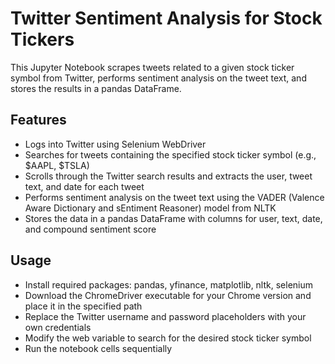 
# Twitter Sentiment Analysis for Stock Tickers
  This Jupyter Notebook scrapes tweets related to a given stock ticker symbol from Twitter, performs sentiment analysis on the tweet text, and stores the results in a pandas DataFrame.
  
## Features

- Logs into Twitter using Selenium WebDriver
- Searches for tweets containing the specified stock ticker symbol (e.g., $AAPL, $TSLA)
- Scrolls through the Twitter search results and extracts the user, tweet text, and date for each tweet
- Performs sentiment analysis on the tweet text using the VADER (Valence Aware Dictionary and sEntiment Reasoner) model from NLTK
- Stores the data in a pandas DataFrame with columns for user, text, date, and compound sentiment score

## Usage
- Install required packages: pandas, yfinance, matplotlib, nltk, selenium
- Download the ChromeDriver executable for your Chrome version and place it in the specified path
- Replace the Twitter username and password placeholders with your own credentials
- Modify the web variable to search for the desired stock ticker symbol
- Run the notebook cells sequentially
